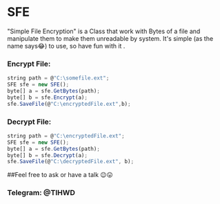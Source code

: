 # SFE
"Simple File Encryption" is a Class that work with Bytes of a file and manipulate them to make them unreadable by system.
It's simple (as the name says:joy:) to use, so have fun with it .

### Encrypt File:
```javascript
string path = @"C:\somefile.ext";
SFE sfe = new SFE();
byte[] a = sfe.GetBytes(path);
byte[] b = sfe.Encrypt(a);
sfe.SaveFile(@"C:\encryptedFile.ext",b);
```

### Decrypt File:
```javascript
string path = @"C:\encryptedFile.ext";
SFE sfe = new SFE();
byte[] a = sfe.GetBytes(path);
byte[] b = sfe.Decrypt(a);
sfe.SaveFile(@"C:\decryptedFile.ext", b);
```

##Feel free to ask or have a talk :wink::stuck_out_tongue: 

### Telegram: @TIHWD
